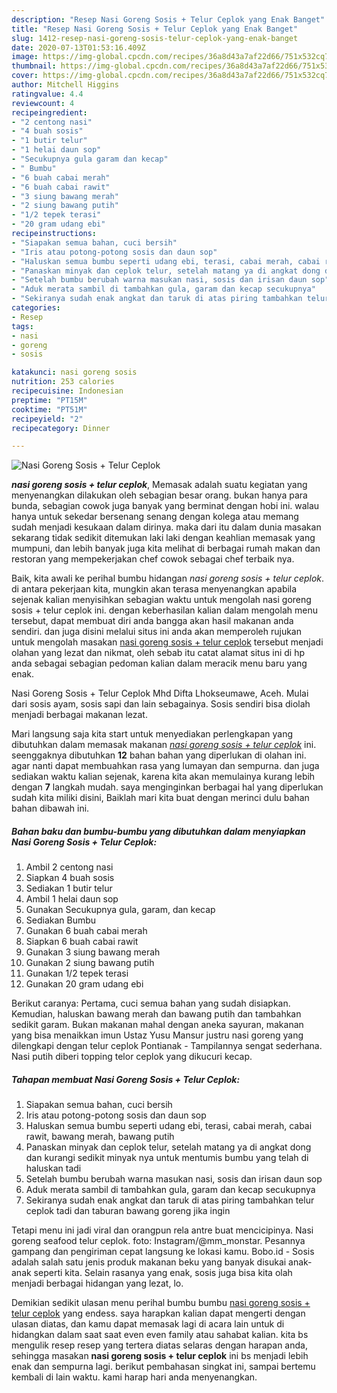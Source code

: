 ```yaml
---
description: "Resep Nasi Goreng Sosis + Telur Ceplok yang Enak Banget"
title: "Resep Nasi Goreng Sosis + Telur Ceplok yang Enak Banget"
slug: 1412-resep-nasi-goreng-sosis-telur-ceplok-yang-enak-banget
date: 2020-07-13T01:53:16.409Z
image: https://img-global.cpcdn.com/recipes/36a8d43a7af22d66/751x532cq70/nasi-goreng-sosis-telur-ceplok-foto-resep-utama.jpg
thumbnail: https://img-global.cpcdn.com/recipes/36a8d43a7af22d66/751x532cq70/nasi-goreng-sosis-telur-ceplok-foto-resep-utama.jpg
cover: https://img-global.cpcdn.com/recipes/36a8d43a7af22d66/751x532cq70/nasi-goreng-sosis-telur-ceplok-foto-resep-utama.jpg
author: Mitchell Higgins
ratingvalue: 4.4
reviewcount: 4
recipeingredient:
- "2 centong nasi"
- "4 buah sosis"
- "1 butir telur"
- "1 helai daun sop"
- "Secukupnya gula garam dan kecap"
- " Bumbu"
- "6 buah cabai merah"
- "6 buah cabai rawit"
- "3 siung bawang merah"
- "2 siung bawang putih"
- "1/2 tepek terasi"
- "20 gram udang ebi"
recipeinstructions:
- "Siapakan semua bahan, cuci bersih"
- "Iris atau potong-potong sosis dan daun sop"
- "Haluskan semua bumbu seperti udang ebi, terasi, cabai merah, cabai rawit, bawang merah, bawang putih"
- "Panaskan minyak dan ceplok telur, setelah matang ya di angkat dong dan kurangi sedikit minyak nya untuk mentumis bumbu yang telah di haluskan tadi"
- "Setelah bumbu berubah warna masukan nasi, sosis dan irisan daun sop"
- "Aduk merata sambil di tambahkan gula, garam dan kecap secukupnya"
- "Sekiranya sudah enak angkat dan taruk di atas piring tambahkan telur ceplok tadi dan taburan bawang goreng jika ingin"
categories:
- Resep
tags:
- nasi
- goreng
- sosis

katakunci: nasi goreng sosis 
nutrition: 253 calories
recipecuisine: Indonesian
preptime: "PT15M"
cooktime: "PT51M"
recipeyield: "2"
recipecategory: Dinner

---
```



![Nasi Goreng Sosis + Telur Ceplok](https://img-global.cpcdn.com/recipes/36a8d43a7af22d66/751x532cq70/nasi-goreng-sosis-telur-ceplok-foto-resep-utama.jpg)

<b><i>nasi goreng sosis + telur ceplok</i></b>, Memasak adalah suatu kegiatan yang menyenangkan dilakukan oleh sebagian besar orang. bukan hanya para bunda, sebagian cowok juga banyak yang berminat dengan hobi ini. walau hanya untuk sekedar bersenang senang dengan kolega atau memang sudah menjadi kesukaan dalam dirinya. maka dari itu dalam dunia masakan sekarang tidak sedikit ditemukan laki laki dengan keahlian memasak yang mumpuni, dan lebih banyak juga kita melihat di berbagai rumah makan dan restoran yang mempekerjakan chef cowok sebagai chef terbaik nya.

Baik, kita awali ke perihal bumbu hidangan <i>nasi goreng sosis + telur ceplok</i>. di antara pekerjaan kita, mungkin akan terasa menyenangkan apabila sejenak kalian menyisihkan sebagian waktu untuk mengolah nasi goreng sosis + telur ceplok ini. dengan keberhasilan kalian dalam mengolah menu tersebut, dapat membuat diri anda bangga akan hasil makanan anda sendiri. dan juga disini melalui situs ini anda akan memperoleh rujukan untuk mengolah masakan <u>nasi goreng sosis + telur ceplok</u> tersebut menjadi olahan yang lezat dan nikmat, oleh sebab itu catat alamat situs ini di hp anda sebagai sebagian pedoman kalian dalam meracik menu baru yang enak.

Nasi Goreng Sosis + Telur Ceplok Mhd Difta Lhokseumawe, Aceh. Mulai dari sosis ayam, sosis sapi dan lain sebagainya. Sosis sendiri bisa diolah menjadi berbagai makanan lezat.


Mari langsung saja kita start untuk menyediakan perlengkapan yang dibutuhkan dalam memasak makanan <u><i>nasi goreng sosis + telur ceplok</i></u> ini. seenggaknya dibutuhkan <b>12</b> bahan bahan yang diperlukan di olahan ini. agar nanti dapat membuahkan rasa yang lumayan dan sempurna. dan juga sediakan waktu kalian sejenak, karena kita akan memulainya kurang lebih dengan <b>7</b> langkah mudah. saya menginginkan berbagai hal yang diperlukan sudah kita miliki disini, Baiklah mari kita buat dengan merinci dulu bahan bahan dibawah ini.

<!--inarticleads1-->

##### Bahan baku dan bumbu-bumbu yang dibutuhkan dalam menyiapkan Nasi Goreng Sosis + Telur Ceplok:

1. Ambil 2 centong nasi
1. Siapkan 4 buah sosis
1. Sediakan 1 butir telur
1. Ambil 1 helai daun sop
1. Gunakan Secukupnya gula, garam, dan kecap
1. Sediakan  Bumbu
1. Gunakan 6 buah cabai merah
1. Siapkan 6 buah cabai rawit
1. Gunakan 3 siung bawang merah
1. Gunakan 2 siung bawang putih
1. Gunakan 1/2 tepek terasi
1. Gunakan 20 gram udang ebi


Berikut caranya: Pertama, cuci semua bahan yang sudah disiapkan. Kemudian, haluskan bawang merah dan bawang putih dan tambahkan sedikit garam. Bukan makanan mahal dengan aneka sayuran, makanan yang bisa menaikkan imun Ustaz Yusu Mansur justru nasi goreng yang dilengkapi dengan telur ceplok Pontianak - Tampilannya sengat sederhana. Nasi putih diberi topping telor ceplok yang dikucuri kecap. 

<!--inarticleads2-->

##### Tahapan membuat Nasi Goreng Sosis + Telur Ceplok:

1. Siapakan semua bahan, cuci bersih
1. Iris atau potong-potong sosis dan daun sop
1. Haluskan semua bumbu seperti udang ebi, terasi, cabai merah, cabai rawit, bawang merah, bawang putih
1. Panaskan minyak dan ceplok telur, setelah matang ya di angkat dong dan kurangi sedikit minyak nya untuk mentumis bumbu yang telah di haluskan tadi
1. Setelah bumbu berubah warna masukan nasi, sosis dan irisan daun sop
1. Aduk merata sambil di tambahkan gula, garam dan kecap secukupnya
1. Sekiranya sudah enak angkat dan taruk di atas piring tambahkan telur ceplok tadi dan taburan bawang goreng jika ingin


Tetapi menu ini jadi viral dan orangpun rela antre buat mencicipinya. Nasi goreng seafood telur ceplok. foto: Instagram/@mm_monstar. Pesannya gampang dan pengiriman cepat langsung ke lokasi kamu. Bobo.id - Sosis adalah salah satu jenis produk makanan beku yang banyak disukai anak-anak seperti kita. Selain rasanya yang enak, sosis juga bisa kita olah menjadi berbagai hidangan yang lezat, lo. 

Demikian sedikit ulasan menu perihal bumbu bumbu <u>nasi goreng sosis + telur ceplok</u> yang endess. saya harapkan kalian dapat mengerti dengan ulasan diatas, dan kamu dapat memasak lagi di acara lain untuk di hidangkan dalam saat saat even even family atau sahabat kalian. kita bs mengulik resep resep yang tertera diatas selaras dengan harapan anda, sehingga masakan <b>nasi goreng sosis + telur ceplok</b> ini bs menjadi lebih enak dan sempurna lagi. berikut pembahasan singkat ini, sampai bertemu kembali di lain waktu. kami harap hari anda menyenangkan.
